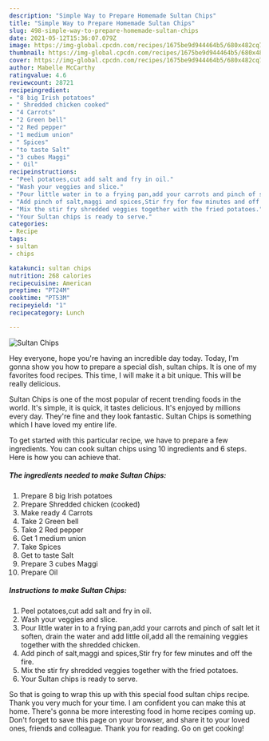 ```yaml
---
description: "Simple Way to Prepare Homemade Sultan Chips"
title: "Simple Way to Prepare Homemade Sultan Chips"
slug: 498-simple-way-to-prepare-homemade-sultan-chips
date: 2021-05-12T15:36:07.079Z
image: https://img-global.cpcdn.com/recipes/1675be9d944464b5/680x482cq70/sultan-chips-recipe-main-photo.jpg
thumbnail: https://img-global.cpcdn.com/recipes/1675be9d944464b5/680x482cq70/sultan-chips-recipe-main-photo.jpg
cover: https://img-global.cpcdn.com/recipes/1675be9d944464b5/680x482cq70/sultan-chips-recipe-main-photo.jpg
author: Mabelle McCarthy
ratingvalue: 4.6
reviewcount: 28721
recipeingredient:
- "8 big Irish potatoes"
- " Shredded chicken cooked"
- "4 Carrots"
- "2 Green bell"
- "2 Red pepper"
- "1 medium union"
- " Spices"
- "to taste Salt"
- "3 cubes Maggi"
- " Oil"
recipeinstructions:
- "Peel potatoes,cut add salt and fry in oil."
- "Wash your veggies and slice."
- "Pour little water in to a frying pan,add your carrots and pinch of salt let it soften, drain the water and add little oil,add all the remaining veggies together with the shredded chicken."
- "Add pinch of salt,maggi and spices,Stir fry for few minutes and off the fire."
- "Mix the stir fry shredded veggies together with the fried potatoes."
- "Your Sultan chips is ready to serve."
categories:
- Recipe
tags:
- sultan
- chips

katakunci: sultan chips 
nutrition: 268 calories
recipecuisine: American
preptime: "PT24M"
cooktime: "PT53M"
recipeyield: "1"
recipecategory: Lunch

---
```



![Sultan Chips](https://img-global.cpcdn.com/recipes/1675be9d944464b5/680x482cq70/sultan-chips-recipe-main-photo.jpg)

Hey everyone, hope you're having an incredible day today. Today, I'm gonna show you how to prepare a special dish, sultan chips. It is one of my favorites food recipes. This time, I will make it a bit unique. This will be really delicious.

Sultan Chips is one of the most popular of recent trending foods in the world. It's simple, it is quick, it tastes delicious. It's enjoyed by millions every day. They're fine and they look fantastic. Sultan Chips is something which I have loved my entire life.




To get started with this particular recipe, we have to prepare a few ingredients. You can cook sultan chips using 10 ingredients and 6 steps. Here is how you can achieve that.

<!--inarticleads1-->

##### The ingredients needed to make Sultan Chips:

1. Prepare 8 big Irish potatoes
1. Prepare  Shredded chicken (cooked)
1. Make ready 4 Carrots
1. Take 2 Green bell
1. Take 2 Red pepper
1. Get 1 medium union
1. Take  Spices
1. Get to taste Salt
1. Prepare 3 cubes Maggi
1. Prepare  Oil




<!--inarticleads2-->

##### Instructions to make Sultan Chips:

1. Peel potatoes,cut add salt and fry in oil.
1. Wash your veggies and slice.
1. Pour little water in to a frying pan,add your carrots and pinch of salt let it soften, drain the water and add little oil,add all the remaining veggies together with the shredded chicken.
1. Add pinch of salt,maggi and spices,Stir fry for few minutes and off the fire.
1. Mix the stir fry shredded veggies together with the fried potatoes.
1. Your Sultan chips is ready to serve.




So that is going to wrap this up with this special food sultan chips recipe. Thank you very much for your time. I am confident you can make this at home. There's gonna be more interesting food in home recipes coming up. Don't forget to save this page on your browser, and share it to your loved ones, friends and colleague. Thank you for reading. Go on get cooking!
